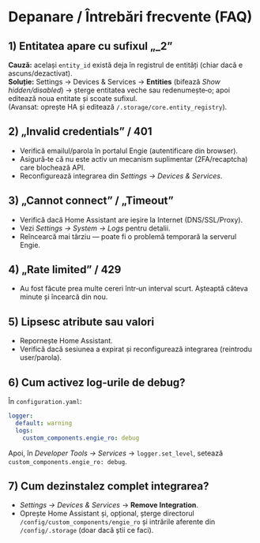 # Depanare / Întrebări frecvente (FAQ)

## 1) Entitatea apare cu sufixul „_2”
**Cauză:** același `entity_id` există deja în registrul de entități (chiar dacă e ascuns/dezactivat).  
**Soluție:** Settings → Devices & Services → **Entities** (bifează *Show hidden/disabled*) → șterge entitatea veche sau redenumește‑o; apoi editează noua entitate și scoate sufixul.  
(Avansat: oprește HA și editează `/.storage/core.entity_registry`).

## 2) „Invalid credentials” / 401
- Verifică emailul/parola în portalul Engie (autentificare din browser).  
- Asigură‑te că nu este activ un mecanism suplimentar (2FA/recaptcha) care blochează API.  
- Reconfigurează integrarea din *Settings → Devices & Services*.

## 3) „Cannot connect” / „Timeout”
- Verifică dacă Home Assistant are ieșire la Internet (DNS/SSL/Proxy).  
- Vezi *Settings → System → Logs* pentru detalii.  
- Reîncearcă mai târziu — poate fi o problemă temporară la serverul Engie.

## 4) „Rate limited” / 429
- Au fost făcute prea multe cereri într‑un interval scurt. Așteaptă câteva minute și încearcă din nou.

## 5) Lipsesc atribute sau valori
- Repornește Home Assistant.  
- Verifică dacă sesiunea a expirat și reconfigurează integrarea (reintrodu user/parola).

## 6) Cum activez log‑urile de debug?
În `configuration.yaml`:
```yaml
logger:
  default: warning
  logs:
    custom_components.engie_ro: debug
```
Apoi, în *Developer Tools → Services* → `logger.set_level`, setează `custom_components.engie_ro: debug`.

## 7) Cum dezinstalez complet integrarea?
- *Settings → Devices & Services* → **Remove Integration**.  
- Oprește Home Assistant și, opțional, șterge directorul `/config/custom_components/engie_ro` și intrările aferente din `/config/.storage` (doar dacă știi ce faci).
